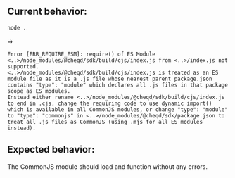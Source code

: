 ## Current behavior:

```bash
node .
```
=>
```
Error [ERR_REQUIRE_ESM]: require() of ES Module <..>/node_modules/@cheqd/sdk/build/cjs/index.js from <..>/index.js not supported.
<..>/node_modules/@cheqd/sdk/build/cjs/index.js is treated as an ES module file as it is a .js file whose nearest parent package.json contains "type": "module" which declares all .js files in that package scope as ES modules.
Instead either rename <..>/node_modules/@cheqd/sdk/build/cjs/index.js to end in .cjs, change the requiring code to use dynamic import() which is available in all CommonJS modules, or change "type": "module" to "type": "commonjs" in <..>/node_modules/@cheqd/sdk/package.json to treat all .js files as CommonJS (using .mjs for all ES modules instead).
```

## Expected behavior:

The CommonJS module should load and function without any errors.
